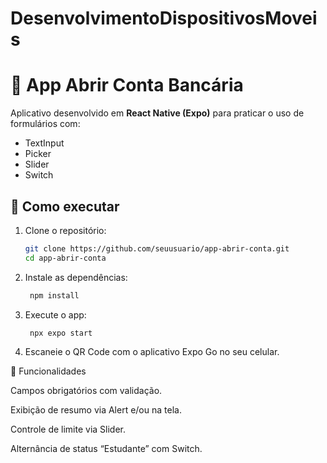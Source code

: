 # DesenvolvimentoDispositivosMoveis

# 📱 App Abrir Conta Bancária

Aplicativo desenvolvido em **React Native (Expo)** para praticar o uso de formulários com:
- TextInput
- Picker
- Slider
- Switch

## 🚀 Como executar

1. Clone o repositório:
   ```bash
   git clone https://github.com/seuusuario/app-abrir-conta.git
   cd app-abrir-conta
2. Instale as dependências:
   ```bash
    npm install
3. Execute o app:
   ```bash
    npx expo start
4. Escaneie o QR Code com o aplicativo Expo Go no seu celular.



🧠 Funcionalidades

Campos obrigatórios com validação.

Exibição de resumo via Alert e/ou na tela.

Controle de limite via Slider.

Alternância de status “Estudante” com Switch.